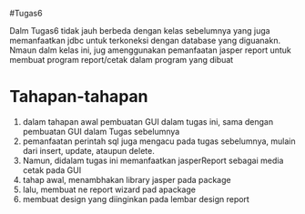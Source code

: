#Tugas6

Dalm Tugas6 tidak jauh berbeda dengan kelas sebelumnya yang juga memanfaatkan jdbc untuk terkoneksi dengan database yang diguanakn. Nmaun dalm kelas ini, jug amenggunakan pemanfaatan jasper report untuk membuat program report/cetak dalam program yang dibuat

# Tahapan-tahapan
1. dalam tahapan awal pembuatan GUI dalam tugas ini, sama dengan pembuatan GUI dalam Tugas sebelumnya
2. pemanfaatan perintah sql juga mengacu pada tugas sebelumnya, mulain dari insert, update, ataupun delete.
3. Namun, didalam tugas ini memanfaatkan jasperReport sebagai media cetak pada GUI
4. tahap awal, menambhakan library jasper pada package
5. lalu, membuat ne report wizard pad apackage
6. membuat design yang diinginkan pada lembar design report
   
